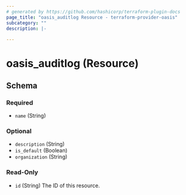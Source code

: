 ```yaml
---
# generated by https://github.com/hashicorp/terraform-plugin-docs
page_title: "oasis_auditlog Resource - terraform-provider-oasis"
subcategory: ""
description: |-
  
---
```


# oasis_auditlog (Resource)





<!-- schema generated by tfplugindocs -->
## Schema

### Required

- `name` (String)

### Optional

- `description` (String)
- `is_default` (Boolean)
- `organization` (String)

### Read-Only

- `id` (String) The ID of this resource.


